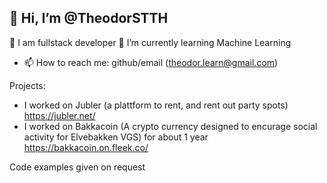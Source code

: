 ## 👋 Hi, I’m @TheodorSTTH

👀 I am fullstack developer
🌱 I’m currently learning Machine Learning
- 📫 How to reach me: github/email (theodor.learn@gmail.com)

Projects:
- I worked on Jubler (a plattform to rent, and rent out party spots) https://jubler.net/
- I worked on Bakkacoin (A crypto currency designed to encurage social activity for Elvebakken VGS) for about 1 year https://bakkacoin.on.fleek.co/

Code examples given on request
<!---
TheodorSTTH/TheodorSTTH is a ✨ special ✨ repository because its `README.md` (this file) appears on your GitHub profile.
You can click the Preview link to take a look at your changes.
--->
